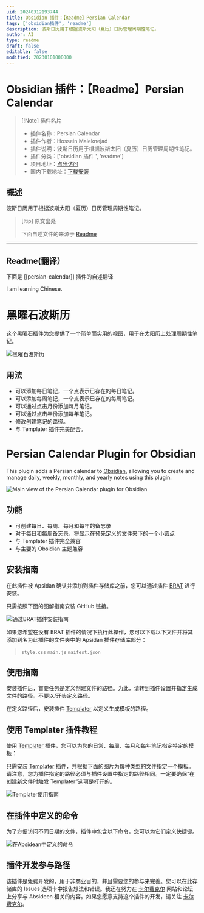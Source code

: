 ```yaml
---
uid: 20240312193744
title: Obsidian 插件：【Readme】Persian Calendar
tags: ['obsidian插件', 'readme']
description: 波斯日历用于根据波斯太阳（夏历）日历管理周期性笔记。
author: AI
type: readme
draft: false
editable: false
modified: 20230101000000
---
```


# Obsidian 插件：【Readme】Persian Calendar

> [!Note] 插件名片
> - 插件名称：Persian Calendar
> - 插件作者：Hossein Maleknejad
> - 插件说明：波斯日历用于根据波斯太阳（夏历）日历管理周期性笔记。
> - 插件分类：['obsidian 插件 ', 'readme']
> - 项目地址：[点我访问](https://github.com/maleknejad/obsidian-persian-calendar)
> - 国内下载地址：[下载安装](https://pkmer.cn/products/plugin/pluginMarket/?persian-calendar)

## 概述

波斯日历用于根据波斯太阳（夏历）日历管理周期性笔记。

> [!tip] 原文出处
>
>下面自述文件的来源于 [Readme](https://ghproxy.net/https://raw.githubusercontent.com/maleknejad/obsidian-persian-calendar/master/README.md)

---

## Readme(翻译）

下面是 [[persian-calendar]] 插件的自述翻译

I am learning Chinese.

# 黑曜石波斯历

这个黑曜石插件为您提供了一个简单而实用的视图，用于在太阳历上处理周期性笔记。

![黑曜石波斯历](<Instructions/Obsidian Persian Calendar.png>)

## 用法

- 可以添加每日笔记，一个点表示已存在的每日笔记。
- 可以添加每周笔记，一个点表示已存在的每周笔记。
- 可以通过点击月份添加每月笔记。
- 可以通过点击年份添加每年笔记。
- 修改创建笔记的路径。
- 与 Templater 插件完美配合。

# Persian Calendar Plugin for Obsidian

This plugin adds a Persian calendar to [Obsidian](https://obsidian.md/), allowing you to create and manage daily, weekly, monthly, and yearly notes using this plugin.

![Main view of the Persian Calendar plugin for Obsidian](Instructions/Obsidian.webp)

## 功能

- 可创建每日、每周、每月和每年的备忘录
- 对于每日和每周备忘录，将显示在预先定义的文件夹下的一个小圆点
- 与 Templater 插件完全兼容
- 与主要的 Obsidian 主题兼容

## 安装指南

在此插件被 Apsidan 确认并添加到插件存储库之前，您可以通过插件 [BRAT](https://tfthacker.com/brat-quick-guide) 进行安装。

只需按照下面的图解指南安装 GitHub 链接。

![通过BRAT插件安装指南](Instructions/installingwithbrat.webp)

如果您希望在没有 BRAT 插件的情况下执行此操作，您可以下载以下文件并将其添加到名为此插件的文件夹中的 Apsidan 插件存储库部分：

> `style.css` `main.js` `maifest.json`

## 使用指南

安装插件后，首要任务是定义创建文件的路径。为此，请转到插件设置并指定生成文件的路径。不要以/开头定义路径。

在定义路径后，安装插件 [Templater](https://github.com/SilentVoid13/Templater) 以定义生成模板的路径。

## 使用 Templater 插件教程

使用 [Templater](https://github.com/SilentVoid13/Templater) 插件，您可以为您的日常、每周、每月和每年笔记指定特定的模板：

只需安装 [Templater](https://github.com/SilentVoid13/Templater) 插件，并根据下面的图片为每种类型的文件指定一个模板。请注意，您为插件指定的路径必须与插件设置中指定的路径相同。一定要确保“在创建新文件时触发 Templater”选项是打开的。

![Templater使用指南](Instructions/templater.webp)

## 在插件中定义的命令

为了方便访问不同日期的文件，插件中包含以下命令，您可以为它们定义快捷键。

![在Absidean中定义的命令](Instructions/commands.webp)

## 插件开发参与路径

该插件是免费开发的，用于非商业目的，并且需要您的参与来完善。您可以在此存储库的 Issues 选项卡中报告想法和错误。我还在努力在 [卡尔费克尔](https://karfekr.ir) 网站和论坛上分享与 Absideen 相关的内容。如果您愿意支持这个插件的开发，请关注 [卡尔费克尔](https://karfekr.ir)。
